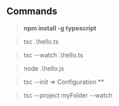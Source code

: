## Commands 
> **npm install -g typescript**

> tsc .\hello.ts

>tsc --watch .\hello.ts

>node .\hello.js

>tsc --init ⇒ Configuration
**

>tsc --project myFolder --watch


